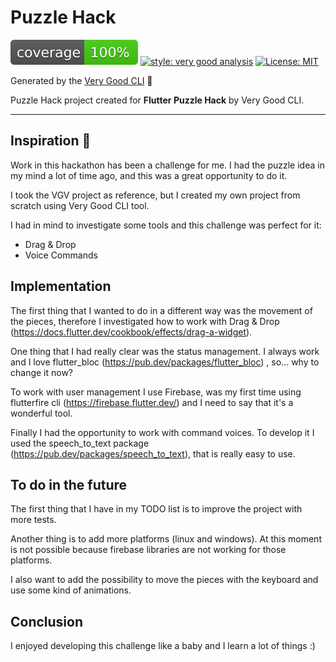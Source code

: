 # Puzzle Hack

![coverage][coverage_badge]
[![style: very good analysis][very_good_analysis_badge]][very_good_analysis_link]
[![License: MIT][license_badge]][license_link]

Generated by the [Very Good CLI][very_good_cli_link] 🤖

Puzzle Hack project created for **Flutter Puzzle Hack** by Very Good CLI.

---

## Inspiration 🚀

Work in this hackathon has been a challenge for me. I had the puzzle idea in my mind a lot of time ago, and this was a great opportunity to do it.

I took the VGV project as reference, but I created my own project from scratch using Very Good CLI tool.

I had in mind to investigate some tools and this challenge was perfect for it:

- Drag & Drop
- Voice Commands

## Implementation

The first thing that I wanted to do in a different way was the movement of the pieces, therefore I investigated how to work with Drag & Drop (https://docs.flutter.dev/cookbook/effects/drag-a-widget).

One thing that I had really clear was the status management. I always work and I love flutter_bloc (https://pub.dev/packages/flutter_bloc) , so... why to change it now?

To work with user management I use Firebase, was my first time using flutterfire cli (https://firebase.flutter.dev/) and I need to say that it's a wonderful tool.

Finally I had the opportunity to work with command voices. To develop it I used the speech_to_text package (https://pub.dev/packages/speech_to_text), that is really easy to use.

## To do in the future

The first thing that I have in my TODO list is to improve the project with more tests.

Another thing is to add more platforms (linux and windows). At this moment is not possible because firebase libraries are not working for those platforms.

I also want to add the possibility to move the pieces with the keyboard and use some kind of animations.

## Conclusion

I enjoyed developing this challenge like a baby and I learn a lot of things :)

[coverage_badge]: coverage_badge.svg
[flutter_localizations_link]: https://api.flutter.dev/flutter/flutter_localizations/flutter_localizations-library.html
[internationalization_link]: https://flutter.dev/docs/development/accessibility-and-localization/internationalization
[license_badge]: https://img.shields.io/badge/license-MIT-blue.svg
[license_link]: https://opensource.org/licenses/MIT
[very_good_analysis_badge]: https://img.shields.io/badge/style-very_good_analysis-B22C89.svg
[very_good_analysis_link]: https://pub.dev/packages/very_good_analysis
[very_good_cli_link]: https://github.com/VeryGoodOpenSource/very_good_cli
